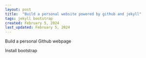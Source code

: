 ```yaml
---
layout: post
title:  "Build a personal website powered by github and jekyll"
tags: jekyll bootstrap
created: February 5, 2024
last_updated: February 5, 2024
---
```


Build a personal Github webpage



Install bootstrap




